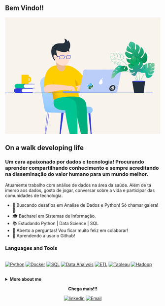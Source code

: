 ## Bem Vindo!!

<img alt="GIF" src="https://github.com/felipedoamarals/felipedoamarals/blob/master/img/python_2.gif" />

## On a walk developing life

### Um cara apaixonado por dados e tecnologia! Procurando aprender compartilhando conhecimento e sempre acreditando na disseminação do valor humano para um mundo melhor.

Atuamente trabalho com análise de dados na área da saúde. Além de tá imerso aos dados, gosto de jogar, conversar sobre a vida e participar das comunidades de tecnologia.
<br>

- :dart: Buscando desafios em Analise de Dados e Python! Só chamar galera! :muscle:
- :mortar_board: Bacharel em Sistemas de Informação.
- :books: Estudando Python | Data Science | SQL
- :speech_balloon: Aberto a perguntas! Vou ficar muito feliz em colaborar!
- :eyes: Aprendendo a usar o Github!

### Languages and Tools

<p>
 <br>
<a href="https://www.python.org/" target="_blank"><img alt="Python" title="Python" width="30" height="30" src="https://image.flaticon.com/icons/svg/919/919852.svg"></a> 
<a href="https://www.docker.com/" target="_blank"><img alt="Docker" title="Docker" width="30" height="30" src="https://image.flaticon.com/icons/svg/919/919853.svg"></a>
<a href="https://pt.wikipedia.org/wiki/SQL" target="_blank"><img alt="SQL" title="SQL" width="30" height="30" src="https://image.flaticon.com/icons/svg/1998/1998717.svg"></a>
<a href="https://en.wikipedia.org/wiki/Data_analysis" target="_blank"><img alt="Data Analysis" title="Data Analysis" width="30" height="30" src="https://image.flaticon.com/icons/svg/747/747668.svg"></a>
<a href="https://pt.wikipedia.org/wiki/Extract,_transform,_load" target="_blank"><img alt="ETL" title="ETL" width="30" height="30" src="https://image.flaticon.com/icons/svg/1998/1998552.svg"></a>
<a href="https://www.tableau.com/pt-br" target="_blank"><img alt="Tableau" title="Tableau" width="30" height="30" src="https://img.apksum.com/28/com.Tableau.TableauApp/20.422.3629/icon.png"></a>
<a href="https://hadoop.apache.org/" target="_blank"><img alt="Hadoop" title="Hadoop" width="30" height="30" src="https://static.thenounproject.com/png/1982404-200.png"></a>
</p>

<br>
 
<details> 
 <summary><b>More about me</b></summary>
 
Procuro desenvolver competências socioemocionais aliadas ao negócio. Acredito na disseminação do valor humano para um mundo melhor.
Tenho sólidas experiências em grandes projetos de tecnologia no segmento de logística hidroviária, autopeças e administração pública.<br>
Possuo habilidades com Gestão de TI, competências para administrar e sustentar infraestrutura e sistema. Recentemente realizei a migração de área. Assumi um desafio como Analista de Sistemas focado em Análise de Dados. Sou apaixonado por tecnologia em dados.<br>
Tenho conhecimento em Python, SQL, Oracle, PostgreSQL, ETL, GIT, BI. Inglês (Técnico)
 
[![felipedoamarals github stats](https://github-readme-stats.vercel.app/api?username=felipedoamarals)](https://github.com/felipedoamarals/github-readme-stats)
<br><br>
![Profile views](https://gpvc.arturio.dev/felipedoamarals)

</details>

<p align="center">
  <strong>Chega mais!!!</strong>
 <p align="center">
  <a href="https://www.linkedin.com/in/felipedoamaral" target="_blank"><img alt="linkedin" title="linkedin" width="30" height="30" src="https://image.flaticon.com/icons/svg/179/179330.svg"></a>  
  <a href="mailto:felipedoamarals@gmail.com" target="_blank"><img alt="Email" title="Email" width="30" height="30" src="https://image.flaticon.com/icons/svg/552/552486.svg"></a>  
  </p>
</p>
 
